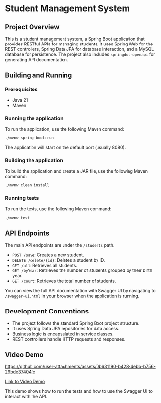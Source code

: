 # Student Management System

## Project Overview

This is a student management system, a Spring Boot application that provides RESTful APIs for managing students. It uses Spring Web for the REST controllers, Spring Data JPA for database interaction, and a MySQL database for persistence. The project also includes `springdoc-openapi` for generating API documentation.

## Building and Running

### Prerequisites

- Java 21
- Maven

### Running the application

To run the application, use the following Maven command:

```bash
./mvnw spring-boot:run
```

The application will start on the default port (usually 8080).

### Building the application

To build the application and create a JAR file, use the following Maven command:

```bash
./mvnw clean install
```

### Running tests

To run the tests, use the following Maven command:

```bash
./mvnw test
```

## API Endpoints

The main API endpoints are under the `/students` path.

- `POST /save`: Creates a new student.
- `DELETE /delete/{id}`: Deletes a student by ID.
- `GET /all`: Retrieves all students.
- `GET /byYear`: Retrieves the number of students grouped by their birth year.
- `GET /count`: Retrieves the total number of students.

You can view the full API documentation with Swagger UI by navigating to `/swagger-ui.html` in your browser when the application is running.

## Development Conventions

- The project follows the standard Spring Boot project structure.
- It uses Spring Data JPA repositories for data access.
- Business logic is encapsulated in service classes.
- REST controllers handle HTTP requests and responses.

## Video Demo

https://github.com/user-attachments/assets/0b631190-b428-4ebb-b756-29bde37404fc

[Link to Video Demo]()

This demo shows how to run the tests and how to use the Swagger UI to interact with the API.
